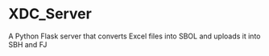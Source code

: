 # XDC_Server
A Python Flask server that converts Excel files into SBOL and uploads it into SBH and FJ
